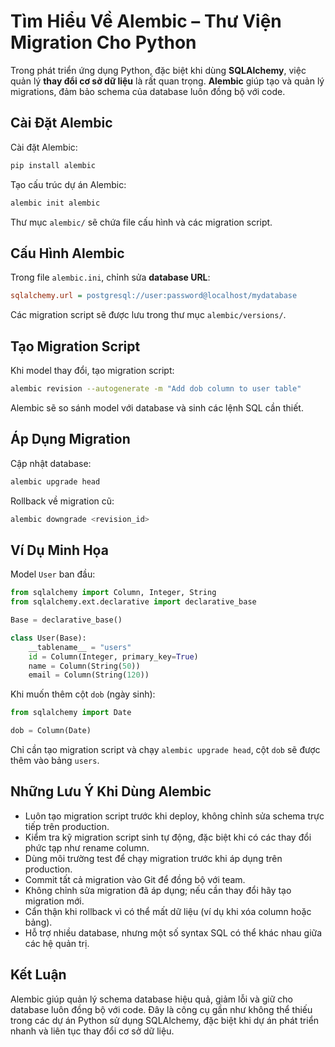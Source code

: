 <!--titile-->
# Tìm Hiểu Về Alembic – Thư Viện Migration Cho Python
<!--/titile-->

Trong phát triển ứng dụng Python, đặc biệt khi dùng **SQLAlchemy**, việc quản lý **thay đổi cơ sở dữ liệu** là rất quan trọng. **Alembic** giúp tạo và quản lý migrations, đảm bảo schema của database luôn đồng bộ với code.

## Cài Đặt Alembic

Cài đặt Alembic:

```bash
pip install alembic
```

Tạo cấu trúc dự án Alembic:

```bash
alembic init alembic
```

Thư mục `alembic/` sẽ chứa file cấu hình và các migration script.

## Cấu Hình Alembic

Trong file `alembic.ini`, chỉnh sửa **database URL**:

```ini
sqlalchemy.url = postgresql://user:password@localhost/mydatabase
```

Các migration script sẽ được lưu trong thư mục `alembic/versions/`.

## Tạo Migration Script

Khi model thay đổi, tạo migration script:

```bash
alembic revision --autogenerate -m "Add dob column to user table"
```

Alembic sẽ so sánh model với database và sinh các lệnh SQL cần thiết.

## Áp Dụng Migration

Cập nhật database:

```bash
alembic upgrade head
```

Rollback về migration cũ:

```bash
alembic downgrade <revision_id>
```

## Ví Dụ Minh Họa

Model `User` ban đầu:

```python
from sqlalchemy import Column, Integer, String
from sqlalchemy.ext.declarative import declarative_base

Base = declarative_base()

class User(Base):
    __tablename__ = "users"
    id = Column(Integer, primary_key=True)
    name = Column(String(50))
    email = Column(String(120))
```

Khi muốn thêm cột `dob` (ngày sinh):

```python
from sqlalchemy import Date

dob = Column(Date)
```

Chỉ cần tạo migration script và chạy `alembic upgrade head`, cột `dob` sẽ được thêm vào bảng `users`.

## Những Lưu Ý Khi Dùng Alembic

* Luôn tạo migration script trước khi deploy, không chỉnh sửa schema trực tiếp trên production.
* Kiểm tra kỹ migration script sinh tự động, đặc biệt khi có các thay đổi phức tạp như rename column.
* Dùng môi trường test để chạy migration trước khi áp dụng trên production.
* Commit tất cả migration vào Git để đồng bộ với team.
* Không chỉnh sửa migration đã áp dụng; nếu cần thay đổi hãy tạo migration mới.
* Cẩn thận khi rollback vì có thể mất dữ liệu (ví dụ khi xóa column hoặc bảng).
* Hỗ trợ nhiều database, nhưng một số syntax SQL có thể khác nhau giữa các hệ quản trị.

## Kết Luận

Alembic giúp quản lý schema database hiệu quả, giảm lỗi và giữ cho database luôn đồng bộ với code. Đây là công cụ gần như không thể thiếu trong các dự án Python sử dụng SQLAlchemy, đặc biệt khi dự án phát triển nhanh và liên tục thay đổi cơ sở dữ liệu.
